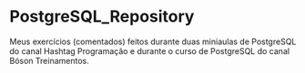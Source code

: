 # PostgreSQL_Repository

Meus exercícios (comentados) feitos durante duas miniaulas de PostgreSQL do canal Hashtag Programação e durante o curso de PostgreSQL do canal Bóson Treinamentos.